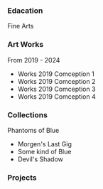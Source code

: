 
### Edacation
Fine Arts

### Art Works
From 2019 - 2024
- Works 2019 Comception 1
- Works 2019 Comception 2
- Works 2019 Comception 3
- Works 2019 Comception 4


### Collections 
Phantoms of Blue 
- Morgen's Last Gig
- Some kind of Blue
- Devil's Shadow


### Projects
